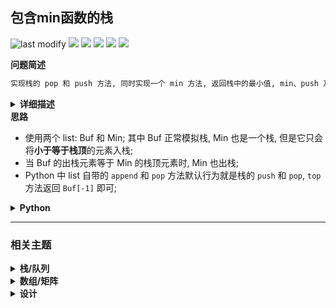 ## 包含min函数的栈
<!--START_SECTION:badge-->
![last modify](https://img.shields.io/static/v1?label=last%20modify&message=2025-07-08%2016%3A53%3A13&label_color=gray&color=thistle&style=flat-square)
[![](https://img.shields.io/static/v1?label=&message=%E7%AE%80%E5%8D%95&label_color=gray&color=yellow&style=flat-square)](../../../README.md#简单)
[![](https://img.shields.io/static/v1?label=&message=%E5%89%91%E6%8C%87Offer&label_color=gray&color=green&style=flat-square)](../../../README.md#剑指offer)
[![](https://img.shields.io/static/v1?label=&message=%E6%A0%88/%E9%98%9F%E5%88%97&label_color=gray&color=blue&style=flat-square)](../../../README.md#栈队列)
[![](https://img.shields.io/static/v1?label=&message=%E6%95%B0%E7%BB%84/%E7%9F%A9%E9%98%B5&label_color=gray&color=blue&style=flat-square)](../../../README.md#数组矩阵)
[![](https://img.shields.io/static/v1?label=&message=%E8%AE%BE%E8%AE%A1&label_color=gray&color=blue&style=flat-square)](../../../README.md#设计)
<!--END_SECTION:badge-->
<!--info
tags: [栈, 数组, 设计]
source: 剑指Offer
level: 简单
number: '3000'
name: 包含min函数的栈
companies: []
-->

<summary><b>问题简述</b></summary>

```txt
实现栈的 pop 和 push 方法, 同时实现一个 min 方法, 返回栈中的最小值, min、push 及 pop 的时间复杂度都是 O(1).
```

<details><summary><b>详细描述</b></summary>

```txt
定义栈的数据结构, 请在该类型中实现一个能够得到栈的最小元素的 min 函数在该栈中, 调用 min、push 及 pop 的时间复杂度都是 O(1).

示例:
    MinStack minStack = new MinStack();
    minStack.push(-2);
    minStack.push(0);
    minStack.push(-3);
    minStack.min();     --> 返回 -3.
    minStack.pop();
    minStack.top();     --> 返回 0.
    minStack.min();     --> 返回 -2.

提示:
    - 各函数的调用总次数不超过 20000 次
    - pop、top 和 min 操作总是在 非空栈 上调用.

来源: 力扣 (LeetCode)
链接: https://leetcode-cn.com/problems/bao-han-minhan-shu-de-zhan-lcof
著作权归领扣网络所有. 商业转载请联系官方授权, 非商业转载请注明出处.
```

</details>

<!-- <div align="center"><img src="../../../_assets/xxx.png" height="300" /></div> -->

<summary><b>思路</b></summary>

- 使用两个 list: Buf 和 Min; 其中 Buf 正常模拟栈, Min 也是一个栈, 但是它只会将**小于等于栈顶**的元素入栈;
- 当 Buf 的出栈元素等于 Min 的栈顶元素时, Min 也出栈;
- Python 中 list 自带的 `append` 和 `pop` 方法默认行为就是栈的 `push` 和 `pop`, `top` 方法返回 `Buf[-1]` 即可;

<details><summary><b>Python</b></summary>

```python
class MinStack:

    def __init__(self):
        """
        initialize your data structure here.
        """
        self.Buf = []
        self.Min = []

    def push(self, x: int) -> None:
        self.Buf.append(x)
        if not self.Min or x <= self.Min[-1]:  # 注意这里是小于等于
            self.Min.append(x)

    def pop(self) -> None:
        x = self.Buf.pop()
        if x == self.Min[-1]:
            self.Min.pop()

    def top(self) -> int:
        return self.Buf[-1]

    def min(self) -> int:
        return self.Min[-1]


# Your MinStack object will be instantiated and called as such:
# obj = MinStack()
# obj.push(x)
# obj.pop()
# param_3 = obj.top()
# param_4 = obj.min()
```

</details>


<!--START_SECTION:relate-->
---

### 相关主题

<details><summary><b>栈/队列</b></summary>

> [[中等, 剑指Offer] 栈的压入、弹出序列 🔥](剑指Offer_3100_中等_栈的压入、弹出序列.md)  
> [[中等, 剑指Offer] 队列的最大值](../../2022/01/剑指Offer_5902_中等_队列的最大值.md)  
> [[中等, 牛客] 按之字形顺序打印二叉树](../../2022/01/牛客_0014_中等_按之字形顺序打印二叉树.md)  
> [[中等, 牛客] 栈和排序 🔥](../../2022/05/牛客_0115_中等_栈和排序.md)  
  > 
> [[困难, LeetCode] 最长有效括号 🔥](../../2022/10/LeetCode_0032_困难_最长有效括号.md)  
> [[困难, 牛客] 最长的括号子串](../../2022/03/牛客_0049_困难_最长的括号子串.md)  
  > 
> [[简单, LeetCode] 有效的括号 🔥](../../2022/03/LeetCode_0020_简单_有效的括号.md)  
> [[简单, 剑指Offer] 从尾到头打印链表](剑指Offer_0600_简单_从尾到头打印链表.md)  
> [[简单, 剑指Offer] 层序遍历二叉树](剑指Offer_3201_简单_层序遍历二叉树.md)  
> [[简单, 剑指Offer] 层序遍历二叉树](剑指Offer_3202_简单_层序遍历二叉树.md)  
> [[简单, 剑指Offer] 层序遍历二叉树 (之字形遍历)](剑指Offer_3203_简单_层序遍历二叉树(之字形遍历).md)  
> [[简单, 剑指Offer] 用两个栈实现队列](剑指Offer_0900_简单_用两个栈实现队列.md)  
> [[简单, 牛客] 包含min函数的栈](../../2022/04/牛客_0090_简单_包含min函数的栈.md)  
> [[简单, 牛客] 有效括号序列](../../2022/03/牛客_0052_简单_有效括号序列.md)  
> [[简单, 牛客] 用两个栈实现队列](../../2022/03/牛客_0076_简单_用两个栈实现队列.md)  
  > 

</details>
<details><summary><b>数组/矩阵</b></summary>

> [[中等, 剑指Offer] 栈的压入、弹出序列 🔥](剑指Offer_3100_中等_栈的压入、弹出序列.md)  
> [[中等, 剑指Offer] 顺时针打印矩阵 (3种思路4个写法) 🔥](剑指Offer_2900_中等_顺时针打印矩阵(3种思路4个写法).md)  
> [[中等, 牛客] 旋转数组](../../2022/04/牛客_0110_中等_旋转数组.md)  
> [[中等, 牛客] 缺失的第一个正整数](../../2022/02/牛客_0030_中等_缺失的第一个正整数.md)  
> [[中等, 牛客] 螺旋矩阵](../../2022/03/牛客_0038_中等_螺旋矩阵.md)  
> [[中等, 牛客] 调整数组顺序使奇数位于偶数前面(一)](../../2022/03/牛客_0077_中等_调整数组顺序使奇数位于偶数前面(一).md)  
  > 
> [[简单, 剑指Offer] 调整数组顺序使奇数位于偶数前面](剑指Offer_2100_简单_调整数组顺序使奇数位于偶数前面.md)  
> [[简单, 牛客] 最长公共前缀](../../2022/03/牛客_0055_简单_最长公共前缀.md)  
> [[简单, 牛客] 顺时针旋转矩阵](../../2022/01/牛客_0018_简单_顺时针旋转矩阵.md)  
  > 

</details>
<details><summary><b>设计</b></summary>

> [[中等, 剑指Offer] 队列的最大值](../../2022/01/剑指Offer_5902_中等_队列的最大值.md)  
> [[中等, 牛客] 字典树的实现](../../2022/05/牛客_0124_中等_字典树的实现.md)  
  > 
> [[困难, 剑指Offer] 数据流中的中位数](../12/剑指Offer_4100_困难_数据流中的中位数.md)  
> [[困难, 牛客] 设计LFU缓存结构 🔥](../../2022/04/牛客_0094_困难_设计LFU缓存结构.md)  
> [[困难, 牛客] 设计LRU缓存结构 🔥](../../2022/04/牛客_0093_困难_设计LRU缓存结构.md)  
  > 
> [[简单, 剑指Offer] 用两个栈实现队列](剑指Offer_0900_简单_用两个栈实现队列.md)  
  > 

</details>
<!--END_SECTION:relate-->